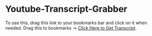 # Youtube-Transcript-Grabber
To use this, drag this link to your bookmarks bar and click on it when needed. Drag this to bookmarks -> <a href='javascript:document.querySelectorAll(".yt-spec-touch-feedback-shape")[9].click(); setTimeout(() => { document.querySelectorAll(".ytd-menu-service-item-renderer")[8].click(); }, 1000); var st=""; with ({ copy }) { setTimeout(() => { document.querySelectorAll(".segment-text").forEach((el) => { st+=el.textContent+" "; }); copy(st); }, 3000); }'>Click Here to Get Transcript</a>.
